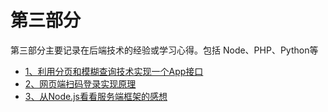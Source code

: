 # 第三部分

第三部分主要记录在后端技术的经验或学习心得。包括 Node、PHP、Python等


  * [1、利用分页和模糊查询技术实现一个App接口](https://github.com/FantasticLBP/knowledge-kit/blob/master/Chapter3%20-%20Server/3.1.md)
  * [2、网页端扫码登录实现原理](https://github.com/FantasticLBP/knowledge-kit/blob/master/Chapter3%20-%20Server/3.2.md)
  * [3、从Node.js看看服务端框架的感想](https://github.com/FantasticLBP/knowledge-kit/blob/master/Chapter3%20-%20Server/3.3.md)
